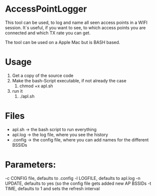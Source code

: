 # AccessPointLogger
This tool can be used, to log and name all seen access points in a WIFI session. It´s useful, if you want to see, to which access points you are connected and which TX rate you can get.

The tool can be used on a Apple Mac but is BASH based.


# Usage
1. Get a copy of the source code
1. Make the bash-Script executable, if not already the case
    1. chmod +x apl.sh
1. run it
    1. ./apl.sh
    
# Files
* apl.sh -> the bash script to run everything
* apl.log -> the log file, where you see the history
* .config -> the config file, where you can add names for the different BSSIDs 

# Parameters:
-c CONFIG file, defaults to .config
-l LOGFILE, defaults to apl.log
-n UPDATE, defaults to yes (so the config file gets added new AP BSSIDs
-t TIME, defaults to 1 and sets the refresh interval
